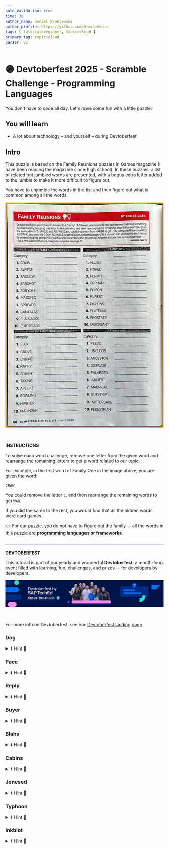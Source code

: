 ```yaml
---
auto_validation: true
time: 30
author_name: Daniel Wroblewski
author_profile: https://github.com/thecodester
tags: [ tutorial>beginner, topic>cloud ]
primary_tag: topic>cloud
parser: v2
---
```

  
# 🟣 Devtoberfest 2025 - Scramble Challenge - Programming Languages
<!-- description --> You don't have to code all day. Let's have some fun with a little puzzle.  
 
## You will learn
- A lot about technology – and yourself – during Devtoberfest

## Intro
This puzzle is based on the Family Reunions puzzles in Games magazine (I have been reading the magazine since high school). In these puzzles, a list of related but jumbled words are presented, with a bogus extra letter added to the jumble to make it more difficult to figure out.

You have to unjumble the words in the list and then figure out what is common among all the words.

![Family Reunion](puzzleGames.png)

&nbsp;

**INSTRUCTIONS**

To solve each word challenge, remove one letter from the given word and rearrange the remaining letters to get a word related to our topic.

For example, in the first word of Family One in the image above, you are given the word:

```Word
CRAW
```
 
You could remove the letter `C`, and then rearrange the remaining words to get `WAR`.

If you did the same to the rest, you would find that all the hidden words were card games.

👉 For our puzzle, you do not have to figure out the family -- all the words in this puzzle are **programming languages or frameworks**.

![Rule](rule.png) 


**DEVTOBERFEST**

This tutorial is part of our yearly and wonderful **Devtoberfest**, a month-long event filled with learning, fun, challenges, and prizes -- for developers by developers. 

![Devtoberfest](devtoberfestBanner.png) 

&nbsp;

For more info on Devtoberfest, see our [Devtoberfest landing page](https://developers.sap.com/devtoberfest..html).
  







### Dog

<details>
    <summary>⇟ Hint 🔦</summary>
    <i>Created in 2007, it is syntactically similar to C, but also has garbage collection, structural typing, and CSP-style concurrency.</i>
</details>


### Pace
<details>
    <summary>⇟ Hint 🔦</summary>
    <i>According to its documentation, this enables a primary focus on the domain, with close collaboration of developers and domain experts, and rapid development at minimized costs.</i>
</details>


### Reply
<details>
    <summary>⇟ Hint 🔦</summary>
    <i>A high-level, general-purpose, interpreted, dynamic programming language. The following is a valid line of code:</i>
    <div>&nbsp;</div>
    print "Hello, World!\n";
</details>



### Buyer
<details>
    <summary>⇟ Hint 🔦</summary>
    <i>Designed in the mid-1990s, a general-purpose programming language with an emphasis on programming productivity and simplicity.</i>
</details>



### Blahs
<details>
    <summary>⇟ Hint 🔦</summary>
    <i>Created in 1989, an interactive command interpreter and command programming language developed for Unix-like operating systems.</i>
</details>


### Cabins
<details>
    <summary>⇟ Hint 🔦</summary>
    <i>A family of general-purpose, high-level programming languages designed for ease of use, with the original version created at Dartmouth College in 1964.</i>
</details>

### Jonesed
<details>
    <summary>⇟ Hint 🔦</summary>
    <i>A cross-platform, open-source JavaScript runtime environment that can run on Windows, Linux, Unix, and macOS, and runs on the V8 JavaScript engine.</i>
</details>

### Typhoon
<details>
    <summary>⇟ Hint 🔦</summary>
    <i>Created by Guido van Rossum as a successor to the ABC programming language.</i>
</details>

### Inkblot
<details>
    <summary>⇟ Hint 🔦</summary>
    <i>Named after a Russian island.</i>
</details>


